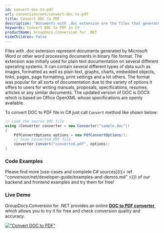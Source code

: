 ```yaml
---
id: convert-doc-to-pdf
url: conversion/net/convert-doc-to-pdf
title: Convert DOC to PDF
description: "Documents with .doc extension are the files that generated by Microsoft Word 97-2003. Learn this guide to know how to convert DOC to PDF in C# language with help of GroupDocs.Conversion for .NET."
keywords: Convert DOC to PDF in C#
productName: GroupDocs.Conversion for .NET
hideChildren: False
---
```


Files with .doc extension represent documents generated by Microsoft Word or other word processing documents in binary file format. The extension was initially used for plain text documentation on several different operating systems. It can contain several different types of data such as images, formatted as well as plain text, graphs, charts, embedded objects, links, pages, page formatting, print settings and a lot others. The format was popular for all sorts of documentation due to the variety of options it offers to users for writing manuals, proposals, specifications, resumes, articles or any similar documents. The updated version of DOC is DOCX which is based on Office OpenXML whose specifications are openly available.

To convert DOC to PDF file in C# just call `Convert` method like shown below:

```csharp
// Load the source DOC file
using (Converter converter = new Converter("sample.doc"))
{
    PdfConvertOptions options = new PdfConvertOptions();
    // Save converted PDF file
    converter.Convert("converted.pdf", options);
}
```

### Code Examples

Please find more [use-cases and complete C# sources]({{< ref "conversion/net/developer-guide/examples-and-demos.md" >}}) of our backend and frontend examples and try them for free!

### Live Demo

GroupDocs.Conversion for .NET provides an online [**DOC to PDF converter**](https://products.groupdocs.app/conversion/doc-to-pdf), which allows you to try it for free and check conversion quality and accuracy.

[!["Convert DOC to PDF"](conversion/net/images/convert-doc-to-pdf.png)](https://products.groupdocs.app/conversion/doc-to-pdf)